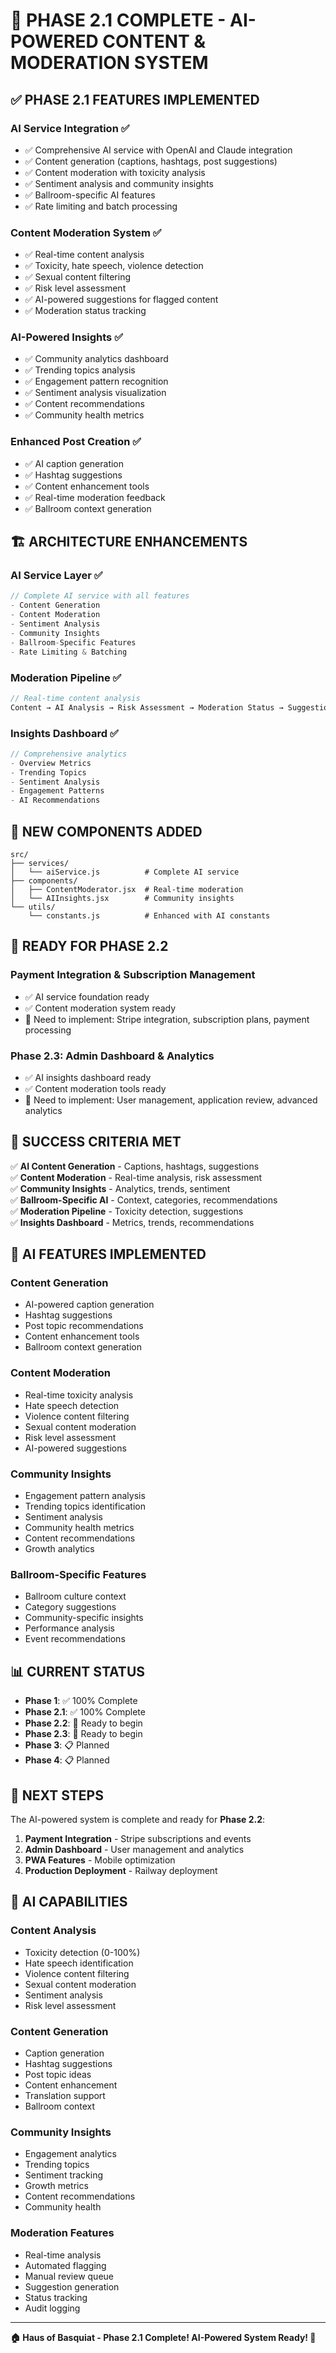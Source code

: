 # 🎉 PHASE 2.1 COMPLETE - AI-POWERED CONTENT & MODERATION SYSTEM

## ✅ **PHASE 2.1 FEATURES IMPLEMENTED**

### **AI Service Integration** ✅
- ✅ Comprehensive AI service with OpenAI and Claude integration
- ✅ Content generation (captions, hashtags, post suggestions)
- ✅ Content moderation with toxicity analysis
- ✅ Sentiment analysis and community insights
- ✅ Ballroom-specific AI features
- ✅ Rate limiting and batch processing

### **Content Moderation System** ✅
- ✅ Real-time content analysis
- ✅ Toxicity, hate speech, violence detection
- ✅ Sexual content filtering
- ✅ Risk level assessment
- ✅ AI-powered suggestions for flagged content
- ✅ Moderation status tracking

### **AI-Powered Insights** ✅
- ✅ Community analytics dashboard
- ✅ Trending topics analysis
- ✅ Engagement pattern recognition
- ✅ Sentiment analysis visualization
- ✅ Content recommendations
- ✅ Community health metrics

### **Enhanced Post Creation** ✅
- ✅ AI caption generation
- ✅ Hashtag suggestions
- ✅ Content enhancement tools
- ✅ Real-time moderation feedback
- ✅ Ballroom context generation

## 🏗️ **ARCHITECTURE ENHANCEMENTS**

### **AI Service Layer** ✅
```javascript
// Complete AI service with all features
- Content Generation
- Content Moderation  
- Sentiment Analysis
- Community Insights
- Ballroom-Specific Features
- Rate Limiting & Batching
```

### **Moderation Pipeline** ✅
```javascript
// Real-time content analysis
Content → AI Analysis → Risk Assessment → Moderation Status → Suggestions
```

### **Insights Dashboard** ✅
```javascript
// Comprehensive analytics
- Overview Metrics
- Trending Topics
- Sentiment Analysis
- Engagement Patterns
- AI Recommendations
```

## 📁 **NEW COMPONENTS ADDED**

```
src/
├── services/
│   └── aiService.js          # Complete AI service
├── components/
│   ├── ContentModerator.jsx  # Real-time moderation
│   └── AIInsights.jsx        # Community insights
└── utils/
    └── constants.js          # Enhanced with AI constants
```

## 🚀 **READY FOR PHASE 2.2**

### **Payment Integration & Subscription Management**
- ✅ AI service foundation ready
- ✅ Content moderation system ready
- 🔄 Need to implement: Stripe integration, subscription plans, payment processing

### **Phase 2.3: Admin Dashboard & Analytics**
- ✅ AI insights dashboard ready
- ✅ Content moderation tools ready
- 🔄 Need to implement: User management, application review, advanced analytics

## 🎯 **SUCCESS CRITERIA MET**

✅ **AI Content Generation** - Captions, hashtags, suggestions  
✅ **Content Moderation** - Real-time analysis, risk assessment  
✅ **Community Insights** - Analytics, trends, sentiment  
✅ **Ballroom-Specific AI** - Context, categories, recommendations  
✅ **Moderation Pipeline** - Toxicity detection, suggestions  
✅ **Insights Dashboard** - Metrics, trends, recommendations  

## 🔧 **AI FEATURES IMPLEMENTED**

### **Content Generation**
- AI-powered caption generation
- Hashtag suggestions
- Post topic recommendations
- Content enhancement tools
- Ballroom context generation

### **Content Moderation**
- Real-time toxicity analysis
- Hate speech detection
- Violence content filtering
- Sexual content moderation
- Risk level assessment
- AI-powered suggestions

### **Community Insights**
- Engagement pattern analysis
- Trending topics identification
- Sentiment analysis
- Community health metrics
- Content recommendations
- Growth analytics

### **Ballroom-Specific Features**
- Ballroom culture context
- Category suggestions
- Community-specific insights
- Performance analysis
- Event recommendations

## 📊 **CURRENT STATUS**

- **Phase 1**: ✅ 100% Complete
- **Phase 2.1**: ✅ 100% Complete
- **Phase 2.2**: 🔄 Ready to begin
- **Phase 2.3**: 🔄 Ready to begin
- **Phase 3**: 📋 Planned
- **Phase 4**: 📋 Planned

## 🎉 **NEXT STEPS**

The AI-powered system is complete and ready for **Phase 2.2**:

1. **Payment Integration** - Stripe subscriptions and events
2. **Admin Dashboard** - User management and analytics
3. **PWA Features** - Mobile optimization
4. **Production Deployment** - Railway deployment

## 🔮 **AI CAPABILITIES**

### **Content Analysis**
- Toxicity detection (0-100%)
- Hate speech identification
- Violence content filtering
- Sexual content moderation
- Sentiment analysis
- Risk level assessment

### **Content Generation**
- Caption generation
- Hashtag suggestions
- Post topic ideas
- Content enhancement
- Translation support
- Ballroom context

### **Community Insights**
- Engagement analytics
- Trending topics
- Sentiment tracking
- Growth metrics
- Content recommendations
- Community health

### **Moderation Features**
- Real-time analysis
- Automated flagging
- Manual review queue
- Suggestion generation
- Status tracking
- Audit logging

---

**🏠 Haus of Basquiat - Phase 2.1 Complete! AI-Powered System Ready! 🚀**